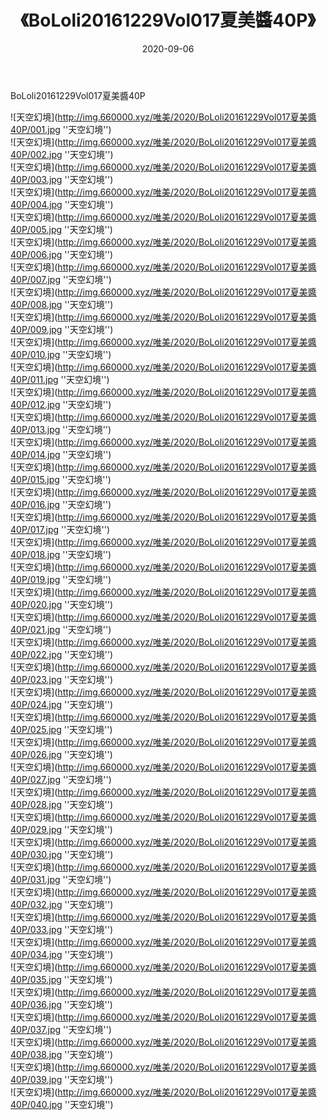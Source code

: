 ﻿---
layout: post
title:  《BoLoli20161229Vol017夏美醬40P》
date:   2020-09-06
img: http://img.660000.xyz/唯美/2020/BoLoli20161229Vol017夏美醬40P/000.jpg
categories: [美女, 清纯, 唯美]
---

BoLoli20161229Vol017夏美醬40P



![天空幻境](http://img.660000.xyz/唯美/2020/BoLoli20161229Vol017夏美醬40P/001.jpg ''天空幻境'') <br>
![天空幻境](http://img.660000.xyz/唯美/2020/BoLoli20161229Vol017夏美醬40P/002.jpg ''天空幻境'') <br>
![天空幻境](http://img.660000.xyz/唯美/2020/BoLoli20161229Vol017夏美醬40P/003.jpg ''天空幻境'') <br>
![天空幻境](http://img.660000.xyz/唯美/2020/BoLoli20161229Vol017夏美醬40P/004.jpg ''天空幻境'') <br>
![天空幻境](http://img.660000.xyz/唯美/2020/BoLoli20161229Vol017夏美醬40P/005.jpg ''天空幻境'') <br>
![天空幻境](http://img.660000.xyz/唯美/2020/BoLoli20161229Vol017夏美醬40P/006.jpg ''天空幻境'') <br>
![天空幻境](http://img.660000.xyz/唯美/2020/BoLoli20161229Vol017夏美醬40P/007.jpg ''天空幻境'') <br>
![天空幻境](http://img.660000.xyz/唯美/2020/BoLoli20161229Vol017夏美醬40P/008.jpg ''天空幻境'') <br>
![天空幻境](http://img.660000.xyz/唯美/2020/BoLoli20161229Vol017夏美醬40P/009.jpg ''天空幻境'') <br>
![天空幻境](http://img.660000.xyz/唯美/2020/BoLoli20161229Vol017夏美醬40P/010.jpg ''天空幻境'') <br>
![天空幻境](http://img.660000.xyz/唯美/2020/BoLoli20161229Vol017夏美醬40P/011.jpg ''天空幻境'') <br>
![天空幻境](http://img.660000.xyz/唯美/2020/BoLoli20161229Vol017夏美醬40P/012.jpg ''天空幻境'') <br>
![天空幻境](http://img.660000.xyz/唯美/2020/BoLoli20161229Vol017夏美醬40P/013.jpg ''天空幻境'') <br>
![天空幻境](http://img.660000.xyz/唯美/2020/BoLoli20161229Vol017夏美醬40P/014.jpg ''天空幻境'') <br>
![天空幻境](http://img.660000.xyz/唯美/2020/BoLoli20161229Vol017夏美醬40P/015.jpg ''天空幻境'') <br>
![天空幻境](http://img.660000.xyz/唯美/2020/BoLoli20161229Vol017夏美醬40P/016.jpg ''天空幻境'') <br>
![天空幻境](http://img.660000.xyz/唯美/2020/BoLoli20161229Vol017夏美醬40P/017.jpg ''天空幻境'') <br>
![天空幻境](http://img.660000.xyz/唯美/2020/BoLoli20161229Vol017夏美醬40P/018.jpg ''天空幻境'') <br>
![天空幻境](http://img.660000.xyz/唯美/2020/BoLoli20161229Vol017夏美醬40P/019.jpg ''天空幻境'') <br>
![天空幻境](http://img.660000.xyz/唯美/2020/BoLoli20161229Vol017夏美醬40P/020.jpg ''天空幻境'') <br>
![天空幻境](http://img.660000.xyz/唯美/2020/BoLoli20161229Vol017夏美醬40P/021.jpg ''天空幻境'') <br>
![天空幻境](http://img.660000.xyz/唯美/2020/BoLoli20161229Vol017夏美醬40P/022.jpg ''天空幻境'') <br>
![天空幻境](http://img.660000.xyz/唯美/2020/BoLoli20161229Vol017夏美醬40P/023.jpg ''天空幻境'') <br>
![天空幻境](http://img.660000.xyz/唯美/2020/BoLoli20161229Vol017夏美醬40P/024.jpg ''天空幻境'') <br>
![天空幻境](http://img.660000.xyz/唯美/2020/BoLoli20161229Vol017夏美醬40P/025.jpg ''天空幻境'') <br>
![天空幻境](http://img.660000.xyz/唯美/2020/BoLoli20161229Vol017夏美醬40P/026.jpg ''天空幻境'') <br>
![天空幻境](http://img.660000.xyz/唯美/2020/BoLoli20161229Vol017夏美醬40P/027.jpg ''天空幻境'') <br>
![天空幻境](http://img.660000.xyz/唯美/2020/BoLoli20161229Vol017夏美醬40P/028.jpg ''天空幻境'') <br>
![天空幻境](http://img.660000.xyz/唯美/2020/BoLoli20161229Vol017夏美醬40P/029.jpg ''天空幻境'') <br>
![天空幻境](http://img.660000.xyz/唯美/2020/BoLoli20161229Vol017夏美醬40P/030.jpg ''天空幻境'') <br>
![天空幻境](http://img.660000.xyz/唯美/2020/BoLoli20161229Vol017夏美醬40P/031.jpg ''天空幻境'') <br>
![天空幻境](http://img.660000.xyz/唯美/2020/BoLoli20161229Vol017夏美醬40P/032.jpg ''天空幻境'') <br>
![天空幻境](http://img.660000.xyz/唯美/2020/BoLoli20161229Vol017夏美醬40P/033.jpg ''天空幻境'') <br>
![天空幻境](http://img.660000.xyz/唯美/2020/BoLoli20161229Vol017夏美醬40P/034.jpg ''天空幻境'') <br>
![天空幻境](http://img.660000.xyz/唯美/2020/BoLoli20161229Vol017夏美醬40P/035.jpg ''天空幻境'') <br>
![天空幻境](http://img.660000.xyz/唯美/2020/BoLoli20161229Vol017夏美醬40P/036.jpg ''天空幻境'') <br>
![天空幻境](http://img.660000.xyz/唯美/2020/BoLoli20161229Vol017夏美醬40P/037.jpg ''天空幻境'') <br>
![天空幻境](http://img.660000.xyz/唯美/2020/BoLoli20161229Vol017夏美醬40P/038.jpg ''天空幻境'') <br>
![天空幻境](http://img.660000.xyz/唯美/2020/BoLoli20161229Vol017夏美醬40P/039.jpg ''天空幻境'') <br>
![天空幻境](http://img.660000.xyz/唯美/2020/BoLoli20161229Vol017夏美醬40P/040.jpg ''天空幻境'') <br>